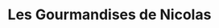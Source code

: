 ---
title: "Les Gourmandises de Nicolas"
url: /peyrehorade/les-gourmandises-de-nicolas/
shop: Bäckerei
---